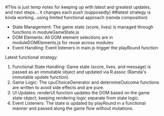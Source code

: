 #This is just temp notes for keeping up with latest and greatest updates, and next steps... it changes each push (supposedly)
##latest strategy is kinda working...using limited functional approach (ramda composition)
- State Management: The game state (score, lives) is managed through functions in moduleGameState.js
- DOM Elements: All DOM element selections are in moduleDOMElements.js for reuse across modules
- Event Handling: Event listeners in main.js trigger the playRound function

Latest functional strategy:
1. Functional State Handling: Game state (score, lives, and message) is passed as an immutable object and updated via R.assoc (Ramda's immutable update function).
2. Game Logic: The cpuChoiceGenerator and determineOutcome functions are written to avoid side effects and are pure.
3. UI Updates: renderUI function updates the DOM based on the game state object, keeping rendering logic separate from state logic.
4. Event Listeners: The state is updated by playRound in a functional manner and passed along the game flow without mutations.